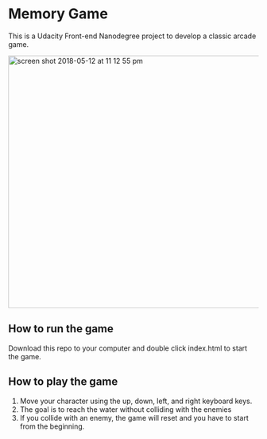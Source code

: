 # Memory Game

This is a Udacity Front-end Nanodegree project to develop a classic arcade game.

<img width="507" alt="screen shot 2018-05-12 at 11 12 55 pm" src="https://user-images.githubusercontent.com/19676143/39964463-1ed15d6a-563a-11e8-965b-25e3755b7dea.png">

## How to run the game

Download this repo to your computer and double click index.html to start the game.

## How to play the game

1. Move your character using the up, down, left, and right keyboard keys.
2. The goal is to reach the water without colliding with the enemies
3. If you collide with an enemy, the game will reset and you have to start from the beginning.